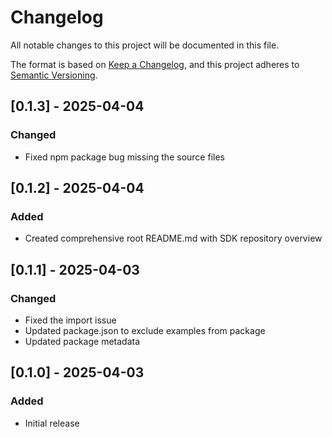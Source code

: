 # Changelog

All notable changes to this project will be documented in this file.

The format is based on [Keep a Changelog](https://keepachangelog.com/en/1.0.0/),
and this project adheres to [Semantic Versioning](https://semver.org/spec/v2.0.0.html).


## [0.1.3] - 2025-04-04
### Changed
- Fixed npm package bug missing the source files

## [0.1.2] - 2025-04-04

### Added
- Created comprehensive root README.md with SDK repository overview

## [0.1.1] - 2025-04-03

### Changed
- Fixed the import issue
- Updated package.json to exclude examples from package
- Updated package metadata

## [0.1.0] - 2025-04-03
### Added
- Initial release 